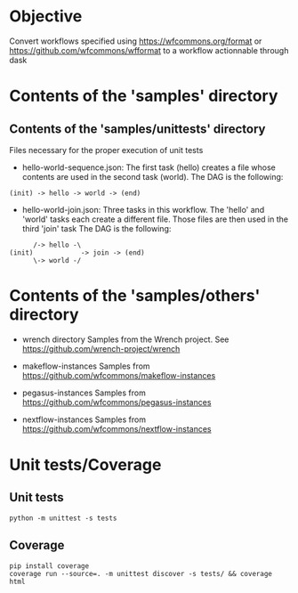 # Objective
Convert workflows specified using https://wfcommons.org/format or  
https://github.com/wfcommons/wfformat to a workflow actionnable through dask

# Contents of the 'samples' directory 

## Contents of the 'samples/unittests' directory

Files necessary for the proper execution of unit tests

* hello-world-sequence.json:
The first task (hello) creates a file whose contents are used in the second task (world). 
The DAG is the following:
```commandline
(init) -> hello -> world -> (end)
```

* hello-world-join.json:
Three tasks in this workflow. The 'hello' and 'world' tasks each create a different file. Those files
are then used in the third 'join' task
The DAG is the following:
```commandline
      /-> hello -\
(init)            -> join -> (end)
      \-> world -/
```

# Contents of the 'samples/others' directory
* wrench directory
Samples from the Wrench project. See https://github.com/wrench-project/wrench

* makeflow-instances
Samples from https://github.com/wfcommons/makeflow-instances

* pegasus-instances
Samples from https://github.com/wfcommons/pegasus-instances

* nextflow-instances
Samples from https://github.com/wfcommons/nextflow-instances

# Unit tests/Coverage
## Unit tests
```commandline
python -m unittest -s tests
````

## Coverage
```commandline
pip install coverage
coverage run --source=. -m unittest discover -s tests/ && coverage html
```
